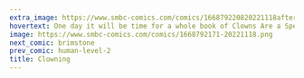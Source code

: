 ```yaml
---
extra_image: https://www.smbc-comics.com/comics/166879220820221118after.png
hovertext: One day it will be time for a whole book of Clowns Are a Species jokes.
image: https://www.smbc-comics.com/comics/1668792171-20221118.png
next_comic: brimstone
prev_comic: human-level-2
title: Clowning
---
```


